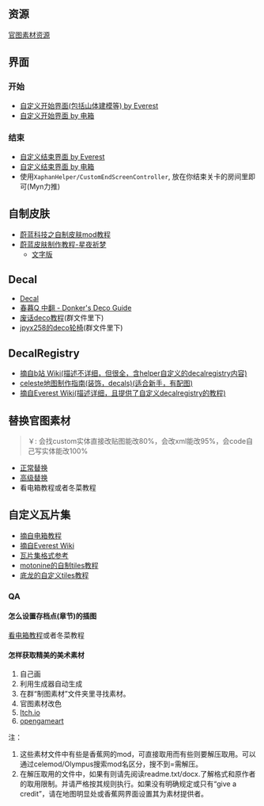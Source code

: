 ## 资源

[官图素材资源](../mods/resources.md)

## 界面

### 开始

* [自定义开始界面(包括山体建模等) by Everest](https://github.com/EverestAPI/Resources/wiki/Overworld-Customisation)
* [自定义开始界面 by 电箱](https://www.bilibili.com/video/BV1Av4y1D7a8/?t=154)

### 结束

* [自定义结束界面 by Everest](https://github.com/EverestAPI/Resources/wiki/Chapter-Complete-Screen)
* [自定义结束界面 by 电箱](https://www.bilibili.com/video/BV1Av4y1D7a8/?t=154)
* 使用`XaphanHelper/CustomEndScreenController`, 放在你结束关卡的房间里即可(Myn力推)

## 自制皮肤

* [蔚蓝科技之自制皮肤mod教程](https://www.bilibili.com/video/BV1Uv4y1K751)
* [蔚蓝皮肤制作教程-星夜祈梦](https://www.bilibili.com/video/BV1YpYueREPt)
    * [文字版](../assets/mappings/graphics/skin/蔚蓝皮肤制作教程-星夜祈梦.pdf)

## Decal

* [Decal](https://wiki.biligame.com/celeste/Decal)
* [春暮Q 中翻 - Donker's Deco Guide](../assets/mappings/graphics/decals/中翻%20-%20Donker's%20Deco%20Guide.docx)
* [废话deco教程]()(群文件里下)
* [jpyx258的deco轮椅]()(群文件里下)

## DecalRegistry

* [摘自b站 Wiki(描述不详细，但很全，含helper自定义的decalregistry内容)](https://wiki.biligame.com/celeste/DecalRegistry)
* [celeste地图制作指南(装饰，decals)(适合新手，有配图)](https://www.bilibili.com/read/cv18389517/)
* [摘自Everest Wiki(描述详细，且提供了自定义decalregistry的教程)](https://github.com/EverestAPI/Resources/wiki/Decal-Registry)

## 替换官图素材

> ￥: 会找custom实体直接改贴图能改80%，会改xml能改95%，会code自己写实体能改100%

* [正常替换](https://github.com/EverestAPI/Resources/wiki/Replacing-A-Texture)
* [高级替换](https://github.com/EverestAPI/Resources/wiki/Reskinning-Entities)
* 看电箱教程或者冬菜教程

## 自定义瓦片集

* [摘自电箱教程](https://www.bilibili.com/video/BV1kV4y137Mn/?spm_id_from=333.788&vd_source=217bacbee37820b5bf3ed2f4fb8f6c94)
* [摘自Everest Wiki](https://github.com/EverestAPI/Resources/wiki/Custom-Tilesets)
* [瓦片集格式参考](https://github.com/EverestAPI/Resources/wiki/Tileset-Format-Reference)
* [motonine的自制tiles教程](../assets/mappings/graphics/tileset/自制tiles教程%5B23.12.17更新%20作者motonine%5D.txt)
* [底龙的自定义tiles教程](https://www.bilibili.com/video/BV1Eu4y1L78Y)

### QA

#### 怎么设置存档点(章节)的插图

[看电箱教程](https://www.bilibili.com/video/BV1A14y1W7hr)或者冬菜教程

#### 怎样获取精美的美术素材

1. 自己画
2. 利用生成器自动生成
3. 在群“制图素材”文件夹里寻找素材。
4. 官图素材改色
5. [Itch.io](https://itch.io/game-assets)
6. [opengameart](https://opengameart.org/)

注：

1. 这些素材文件中有些是香蕉网的mod，可直接取用而有些则要解压取用。可以通过celemod/Olympus搜索mod名区分，搜不到=需解压。
2. 在解压取用的文件中，如果有则请先阅读readme.txt/docx.了解格式和原作者的取用限制。并请严格按其规则执行。如果没有明确规定或只有“give a credit”，请在地图明显处或香蕉网界面设置其为素材提供者。
